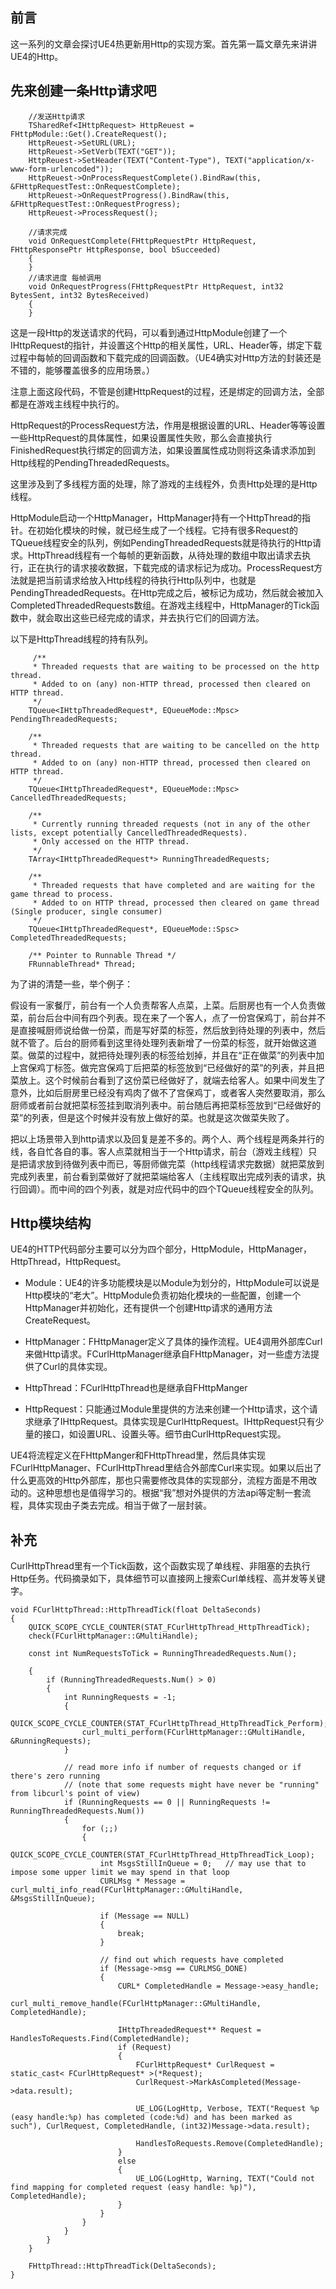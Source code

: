## 前言

这一系列的文章会探讨UE4热更新用Http的实现方案。首先第一篇文章先来讲讲UE4的Http。



## 先来创建一条Http请求吧

``` void Download(const FString& URL)
	//发送Http请求
	TSharedRef<IHttpRequest> HttpReuest = FHttpModule::Get().CreateRequest();
	HttpReuest->SetURL(URL);
	HttpReuest->SetVerb(TEXT("GET"));
	HttpReuest->SetHeader(TEXT("Content-Type"), TEXT("application/x-www-form-urlencoded"));
    HttpReuest->OnProcessRequestComplete().BindRaw(this, &FHttpRequestTest::OnRequestComplete);
	HttpReuest->OnRequestProgress().BindRaw(this, &FHttpRequestTest::OnRequestProgress);
	HttpReuest->ProcessRequest();
	
	//请求完成
	void OnRequestComplete(FHttpRequestPtr HttpRequest, FHttpResponsePtr HttpResponse, bool bSucceeded)
	{
	}
	//请求进度 每帧调用
	void OnRequestProgress(FHttpRequestPtr HttpRequest, int32 BytesSent, int32 BytesReceived)
	{
	}

```

这是一段Http的发送请求的代码，可以看到通过HttpModule创建了一个IHttpRequest的指针，并设置这个Http的相关属性，URL、Header等，绑定下载过程中每帧的回调函数和下载完成的回调函数。（UE4确实对Http方法的封装还是不错的，能够覆盖很多的应用场景。）

注意上面这段代码，不管是创建HttpRequest的过程，还是绑定的回调方法，全部都是在游戏主线程中执行的。

HttpRequest的ProcessRequest方法，作用是根据设置的URL、Header等等设置一些HttpRequest的具体属性，如果设置属性失败，那么会直接执行FinishedRequest执行绑定的回调方法，如果设置属性成功则将这条请求添加到Http线程的PendingThreadedRequests。

这里涉及到了多线程方面的处理，除了游戏的主线程外，负责Http处理的是Http线程。

HttpModule启动一个HttpManager，HttpManager持有一个HttpThread的指针。在初始化模块的时候，就已经生成了一个线程。它持有很多Request的TQueue线程安全的队列，例如PendingThreadedRequests就是待执行的Http请求。HttpThread线程有一个每帧的更新函数，从待处理的数组中取出请求去执行，正在执行的请求接收数据，下载完成的请求标记为成功。ProcessRequest方法就是把当前请求给放入Http线程的待执行Http队列中，也就是PendingThreadedRequests。在Http完成之后，被标记为成功，然后就会被加入CompletedThreadedRequests数组。在游戏主线程中，HttpManager的Tick函数中，就会取出这些已经完成的请求，并去执行它们的回调方法。



以下是HttpThread线程的持有队列。

```/** 
	 /** 
	 * Threaded requests that are waiting to be processed on the http thread.
	 * Added to on (any) non-HTTP thread, processed then cleared on HTTP thread.
	 */
	TQueue<IHttpThreadedRequest*, EQueueMode::Mpsc> PendingThreadedRequests;

	/**
	 * Threaded requests that are waiting to be cancelled on the http thread.
	 * Added to on (any) non-HTTP thread, processed then cleared on HTTP thread.
	 */
	TQueue<IHttpThreadedRequest*, EQueueMode::Mpsc> CancelledThreadedRequests;

	/**
	 * Currently running threaded requests (not in any of the other lists, except potentially CancelledThreadedRequests).
	 * Only accessed on the HTTP thread.
	 */
	TArray<IHttpThreadedRequest*> RunningThreadedRequests;

	/**
	 * Threaded requests that have completed and are waiting for the game thread to process.
	 * Added to on HTTP thread, processed then cleared on game thread (Single producer, single consumer)
	 */
	TQueue<IHttpThreadedRequest*, EQueueMode::Spsc> CompletedThreadedRequests;

	/** Pointer to Runnable Thread */
	FRunnableThread* Thread;
```



为了讲的清楚一些，举个例子：

假设有一家餐厅，前台有一个人负责帮客人点菜，上菜。后厨房也有一个人负责做菜，前台后台中间有四个列表。现在来了一个客人，点了一份宫保鸡丁，前台并不是直接喊厨师说给做一份菜，而是写好菜的标签，然后放到待处理的列表中，然后就不管了。后台的厨师看到这里待处理列表新增了一份菜的标签，就开始做这道菜。做菜的过程中，就把待处理列表的标签给划掉，并且在“正在做菜”的列表中加上宫保鸡丁标签。做完宫保鸡丁后把菜的标签放到“已经做好的菜”的列表，并且把菜放上。这个时候前台看到了这份菜已经做好了，就端去给客人。如果中间发生了意外，比如后厨房里已经没有鸡肉了做不了宫保鸡丁，或者客人突然要取消，那么厨师或者前台就把菜标签挂到取消列表中。前台随后再把菜标签放到“已经做好的菜”的列表，但是这个时候并没有放上做好的菜。也就是这次做菜失败了。

把以上场景带入到http请求以及回复是差不多的。两个人、两个线程是两条并行的线，各自忙各自的事。客人点菜就相当于一个Http请求，前台（游戏主线程）只是把请求放到待做列表中而已，等厨师做完菜（http线程请求完数据）就把菜放到完成列表里，前台看到菜做好了就把菜端给客人（主线程取出完成列表的请求，执行回调）。而中间的四个列表，就是对应代码中的四个TQueue线程安全的队列。



## Http模块结构



UE4的HTTP代码部分主要可以分为四个部分，HttpModule，HttpManager，HttpThread，HttpRequest。

* Module：UE4的许多功能模块是以Module为划分的，HttpModule可以说是Http模块的“老大”。HttpModule负责初始化模块的一些配置，创建一个HttpManager并初始化，还有提供一个创建Http请求的通用方法CreateRequest。

* HttpManager：FHttpManager定义了具体的操作流程。UE4调用外部库Curl来做Http请求。FCurlHttpManager继承自FHttpManager，对一些虚方法提供了Curl的具体实现。
* HttpThread：FCurlHttpThread也是继承自FHttpManger
* HttpRequest：只能通过Module里提供的方法来创建一个Http请求，这个请求继承了IHttpRequest。具体实现是CurlHttpRequest。IHttpRequest只有少量的接口，如设置URL、设置头等。细节由CurlHttpRequest实现。

UE4将流程定义在FHttpManger和FHttpThread里，然后具体实现FCurlHttpManager、FCurlHttpThread里结合外部库Curl来实现。如果以后出了什么更高效的Http外部库，那也只需要修改具体的实现部分，流程方面是不用改动的。这种思想也是值得学习的。根据“我”想对外提供的方法api等定制一套流程，具体实现由子类去完成。相当于做了一层封装。



## 补充

CurlHttpThread里有一个Tick函数，这个函数实现了单线程、非阻塞的去执行Http任务。代码摘录如下，具体细节可以直接网上搜索Curl单线程、高并发等关键字。



``` void FCurlHttpThread::HttpThreadTick(float DeltaSeconds)
void FCurlHttpThread::HttpThreadTick(float DeltaSeconds)
{
	QUICK_SCOPE_CYCLE_COUNTER(STAT_FCurlHttpThread_HttpThreadTick);
	check(FCurlHttpManager::GMultiHandle);

	const int NumRequestsToTick = RunningThreadedRequests.Num();

	{
		if (RunningThreadedRequests.Num() > 0)
		{
			int RunningRequests = -1;
			{
				QUICK_SCOPE_CYCLE_COUNTER(STAT_FCurlHttpThread_HttpThreadTick_Perform);
				curl_multi_perform(FCurlHttpManager::GMultiHandle, &RunningRequests);
			}

			// read more info if number of requests changed or if there's zero running
			// (note that some requests might have never be "running" from libcurl's point of view)
			if (RunningRequests == 0 || RunningRequests != RunningThreadedRequests.Num())
			{
				for (;;)
				{
					QUICK_SCOPE_CYCLE_COUNTER(STAT_FCurlHttpThread_HttpThreadTick_Loop);
					int MsgsStillInQueue = 0;	// may use that to impose some upper limit we may spend in that loop
					CURLMsg * Message = curl_multi_info_read(FCurlHttpManager::GMultiHandle, &MsgsStillInQueue);

					if (Message == NULL)
					{
						break;
					}

					// find out which requests have completed
					if (Message->msg == CURLMSG_DONE)
					{
						CURL* CompletedHandle = Message->easy_handle;
						curl_multi_remove_handle(FCurlHttpManager::GMultiHandle, CompletedHandle);

						IHttpThreadedRequest** Request = HandlesToRequests.Find(CompletedHandle);
						if (Request)
						{
							FCurlHttpRequest* CurlRequest = static_cast< FCurlHttpRequest* >(*Request);
							CurlRequest->MarkAsCompleted(Message->data.result);

							UE_LOG(LogHttp, Verbose, TEXT("Request %p (easy handle:%p) has completed (code:%d) and has been marked as such"), CurlRequest, CompletedHandle, (int32)Message->data.result);

							HandlesToRequests.Remove(CompletedHandle);
						}
						else
						{
							UE_LOG(LogHttp, Warning, TEXT("Could not find mapping for completed request (easy handle: %p)"), CompletedHandle);
						}
					}
				}
			}
		}
	}

	FHttpThread::HttpThreadTick(DeltaSeconds);
}
```

